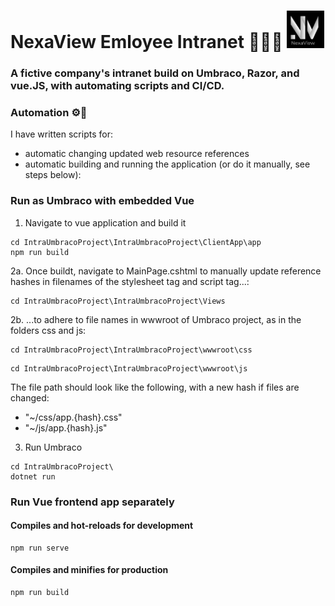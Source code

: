 # NexaView Emloyee Intranet 👥👥💼 <img src="IntraUmbracoProject/IntraUmbracoProject/ClientApp/app/src/assets/nw-logo-dark.png" width="60" height="60" alt="NexaView Logo" >

### A fictive company's intranet build on Umbraco, Razor, and vue.JS, with automating scripts and CI/CD.

### Automation ⚙🔄
I have written scripts for:
- automatic changing updated web resource references
- automatic building and running the application (or do it manually, see steps below):

### Run as Umbraco with embedded Vue
1. Navigate to vue application and build it
```
cd IntraUmbracoProject\IntraUmbracoProject\ClientApp\app
npm run build
```
2a. Once buildt, navigate to MainPage.cshtml to manually update reference hashes in filenames of the stylesheet tag and script tag...:
```
cd IntraUmbracoProject\IntraUmbracoProject\Views
```
2b. ...to adhere to file names in wwwroot of Umbraco project, as in the folders css and js: 
```
cd IntraUmbracoProject\IntraUmbracoProject\wwwroot\css
```
```
cd IntraUmbracoProject\IntraUmbracoProject\wwwroot\js
```
The file path should look like the following, with a new hash if files are changed:
- "~/css/app.{hash}.css"
- "~/js/app.{hash}.js"

3. Run Umbraco
```
cd IntraUmbracoProject\
dotnet run
```

### Run Vue frontend app separately

#### Compiles and hot-reloads for development
```
npm run serve
```

#### Compiles and minifies for production
```
npm run build
```
